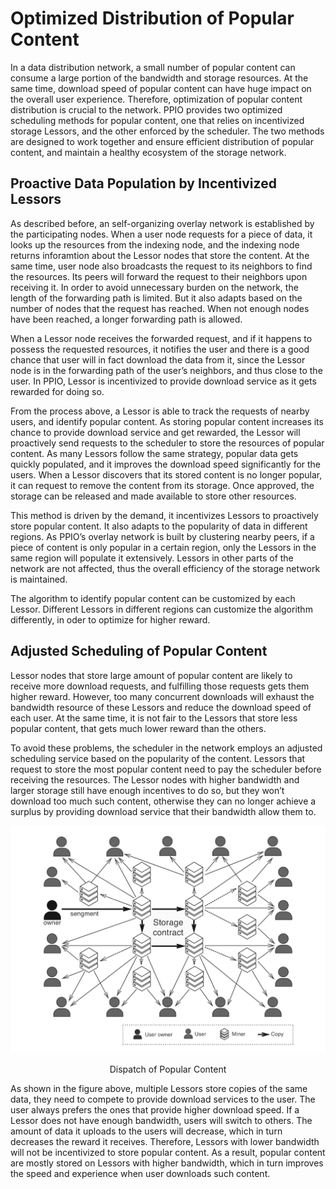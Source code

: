 # Optimized Distribution of Popular Content
In a data distribution network, a small number of popular content can consume a large portion of the bandwidth and storage resources. At the same time, download speed of popular content can have huge impact on the overall user experience. Therefore, optimization of popular content distribution is crucial to the network. PPIO provides two optimized scheduling methods for popular content, one that relies on incentivized storage Lessors, and the other enforced by the scheduler. The two methods are designed to work together and ensure efficient distribution of popular content, and maintain a healthy ecosystem of the storage network.

## Proactive Data Population by Incentivized Lessors

As described before, an self-organizing overlay network is established by the participating nodes. When a user node requests for a piece of data, it looks up the resources from the indexing node, and the indexing node returns inforamtion about the Lessor nodes that store the content. At the same time, user node also broadcasts the request to its neighbors to find the resources. Its peers will forward the request to their neighbors upon receiving it. In order to avoid unnecessary burden on the network, the length of the forwarding path is limited. But it also adapts based on the number of nodes that the request has reached. When not enough nodes have been reached, a longer forwarding path is allowed.

When a Lessor node receives the forwarded request, and if it happens to possess the requested resources, it notifies the user and there is a good chance that user will in fact download the data from it, since the Lessor node is in the forwarding path of the user’s neighbors, and thus close to the user. In PPIO, Lessor is incentivized to provide download service as it gets rewarded for doing so.


From the process above, a Lessor is able to track the requests of nearby users, and identify popular content. As storing popular content increases its chance to provide download service and get rewarded, the Lessor will proactively send requests to the scheduler to store the resources of popular content. As many Lessors follow the same strategy, popular data gets quickly populated, and it improves the download speed significantly for the users. When a Lessor discovers that its stored content is no longer popular, it can request to remove the content from its storage. Once approved, the storage can be released and made available to store other resources.

This method is driven by the demand, it incentivizes Lessors to proactively store popular content. It also adapts to the popularity of data in different regions. As PPIO’s overlay network is built by clustering nearby peers, if a piece of content is only popular in a certain region, only the Lessors in the same region will populate it extensively. Lessors in other parts of the network are not affected, thus the overall efficiency of the storage network is maintained.

The algorithm to identify popular content can be customized by each Lessor. Different Lessors in different regions can customize the algorithm differently, in oder to optimize for higher reward.

## Adjusted Scheduling of Popular Content

Lessor nodes that store large amount of popular content are likely to receive more download requests, and fulfilling those requests gets them higher reward. However, too many concurrent downloads will exhaust the bandwidth resource of these Lessors and reduce the download speed of each user. At the same time, it is not fair to the Lessors that store less popular content, that gets much lower reward than the others.

To avoid these problems, the scheduler in the network employs an adjusted scheduling service based on the popularity of the content. Lessors that request to store the most popular content need to pay the scheduler before receiving the resources. The Lessor nodes with higher bandwidth and larger storage still have enough incentives to do so, but they won’t download too much such content, otherwise they can no longer achieve a surplus by providing download service that their bandwidth allow them to.

![Dispatch of Popular Content](../Images/hot_download.png)
<p style="font-size:14px; text-align:center;">Dispatch of Popular Content</p>

As shown in the figure above, multiple Lessors store copies of the same data, they need to compete to provide download services to the user. The user always prefers the ones that provide higher download speed. If a Lessor does not have enough bandwidth, users will switch to others. The amount of data it uploads to the users will decrease, which in turn decreases the reward it receives. Therefore, Lessors with lower bandwidth will not be incentivized to store popular content. As a result, popular content are mostly stored on Lessors with higher bandwidth, which in turn improves the speed and experience when user downloads such content.
